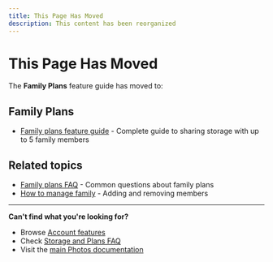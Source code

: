 ```yaml
---
title: This Page Has Moved
description: This content has been reorganized
---
```


# This Page Has Moved

The **Family Plans** feature guide has moved to:

## Family Plans

- [Family plans feature guide](/photos/features/account/family-plans) - Complete guide to sharing storage with up to 5 family members

## Related topics

- [Family plans FAQ](/photos/faq/storage-and-plans#family-plans-faq) - Common questions about family plans
- [How to manage family](/photos/faq/storage-and-plans#manage-family) - Adding and removing members

---

**Can't find what you're looking for?**

- Browse [Account features](/photos/features/account/family-plans)
- Check [Storage and Plans FAQ](/photos/faq/storage-and-plans)
- Visit the [main Photos documentation](/photos/)
